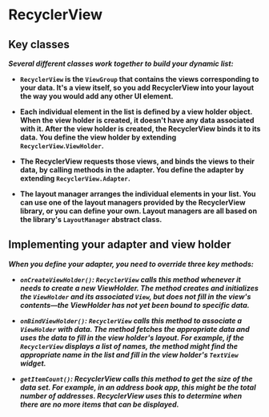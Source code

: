 # RecyclerView

## Key classes

***Several different classes work together to build your dynamic list:***

- **`RecyclerView` is the `ViewGroup` that contains the views corresponding to your data. It's a view itself, so you add RecyclerView into your layout the way you would add any other UI element.**

- **Each individual element in the list is defined by a view holder object. When the view holder is created, it doesn't have any data associated with it. After the view holder is created, the RecyclerView binds it to its data. You define the view holder by extending `RecyclerView`.`ViewHolder`.**

- **The RecyclerView requests those views, and binds the views to their data, by calling methods in the adapter. You define the adapter by extending `RecyclerView.Adapter`.**

- **The layout manager arranges the individual elements in your list. You can use one of the layout managers provided by the RecyclerView library, or you can define your own. Layout managers are all based on the library's `LayoutManager` abstract class.**


## Implementing your adapter and view holder

***When you define your adapter, you need to override three key methods:***

- ***`onCreateViewHolder()`: `RecyclerView` calls this method whenever it needs to create a new ViewHolder. The method creates and initializes the `ViewHolder` and its associated `View`, but does not fill in the view's contents—the ViewHolder has not yet been bound to specific data.***

- ***`onBindViewHolder()`: `RecyclerView` calls this method to associate a `ViewHolder` with data. The method fetches the appropriate data and uses the data to fill in the view holder's layout. For example, if the `RecyclerView` displays a list of names, the method might find the appropriate name in the list and fill in the view holder's `TextView` widget.***

- ***`getItemCount()`: RecyclerView calls this method to get the size of the data set. For example, in an address book app, this might be the total number of addresses. RecyclerView uses this to determine when there are no more items that can be displayed.***

